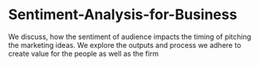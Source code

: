 # Sentiment-Analysis-for-Business
We discuss, how the sentiment of audience impacts the timing of pitching the marketing ideas. We explore the outputs and process we adhere to create value for the people as well as the firm
